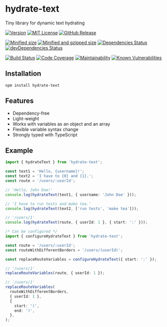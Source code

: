 # hydrate-text
Tiny library for dynamic text hydrating

[![Version][version-badge]][package]
[![MIT License][license-badge]][license]
[![GitHub Release][release-badge]][release]

[![Minified size][min-size-badge]][size]
[![Minified and gzipped size][minzip-size-badge]][size]
[![Dependencies Status][dependencies-badge]][dependencies]
[![devDependencies Status][dev-dependencies-badge]][dev-dependencies]

[![Build Status][build-badge]][build]
[![Code Coverage][coverage-badge]][coverage]
[![Maintainability][maintainability-badge]][maintainability]
[![Known Vulnerabilities][vulnerabilities-badge]][vulnerabilities]

[version-badge]: https://img.shields.io/npm/v/hydrate-text.svg
[package]: https://www.npmjs.com/package/hydrate-text

[release-badge]: https://img.shields.io/github/v/release/vasilii-kovalev/hydrate-text.svg
[release]: https://github.com/vasilii-kovalev/hydrate-text/releases

[license-badge]: https://img.shields.io/npm/l/hydrate-text.svg
[license]: https://github.com/vasilii-kovalev/hydrate-text/blob/master/LICENSE

[min-size-badge]: https://badgen.net/bundlephobia/min/hydrate-text
[minzip-size-badge]: https://badgen.net/bundlephobia/minzip/hydrate-text
[size]: https://bundlephobia.com/result?p=hydrate-text@latest

[dependencies-badge]: https://david-dm.org/vasilii-kovalev/hydrate-text.svg
[dependencies]: https://david-dm.org/vasilii-kovalev/hydrate-text
[dev-dependencies-badge]: https://david-dm.org/vasilii-kovalev/hydrate-text/dev-status.svg
[dev-dependencies]: https://david-dm.org/vasilii-kovalev/hydrate-text?type=dev

[build-badge]: https://github.com/vasilii-kovalev/hydrate-text/workflows/build-test/badge.svg?branch=master
[build]: https://github.com/vasilii-kovalev/hydrate-text/actions?query=workflow%3Abuild-test+branch%3Amaster

[maintainability-badge]: https://api.codeclimate.com/v1/badges/26bb75b93d63c800e6ae/maintainability
[maintainability]: https://codeclimate.com/github/vasilii-kovalev/hydrate-text/maintainability

[coverage-badge]: https://coveralls.io/repos/github/vasilii-kovalev/hydrate-text/badge.svg?branch=master
[coverage]: https://coveralls.io/github/vasilii-kovalev/hydrate-text?branch=master

[vulnerabilities-badge]: https://snyk.io/test/github/vasilii-kovalev/hydrate-text/badge.svg?targetFile=package.json
[vulnerabilities]: https://snyk.io/test/github/vasilii-kovalev/hydrate-text?targetFile=package.json

## Installation
```shell
npm install hydrate-text
```

## Features
* Dependency-free
* Light-weight
* Works with variables as an object and an array
* Flexible variable syntax change
* Strongly typed with TypeScript

## Example
```typescript
import { hydrateText } from 'hydrate-text';

const text1 = 'Hello, {username}!';
const text2 = 'I have to {0} and {1}.';
const route = '/users/:userId';

// 'Hello, John Doe!'
console.log(hydrateText(text1, { username: 'John Doe' }));

// 'I have to run tests and make tea.'
console.log(hydrateText(text2, ['run tests', 'make tea']));

// '/users/1'
console.log(hydrateText(route, { userId: 1 }, { start: ':' }));

/* Can be configured */
import { configureHydrateText } from 'hydrate-text';

const route = '/users/:userId';
const routeWithDifferentBorders = '/users/(userId)';

const replaceRouteVariables = configureHydrateText({ start: ':' });

// '/users/1'
replaceRouteVariables(route, { userId: 1 });

// '/users/1'
replaceRouteVariables(
  routeWithDifferentBorders,
  { userId: 1 },
  {
    start: '(',
    end: ')',
  },
);
```
